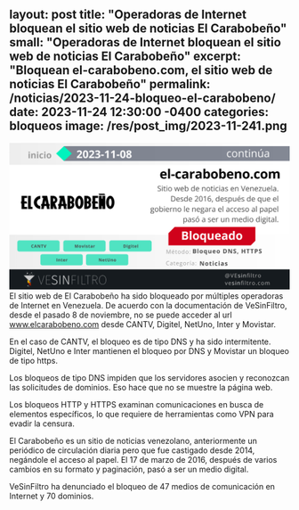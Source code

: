 layout: post
title: "Operadoras de Internet bloquean el sitio web de noticias El Carabobeño"
small: "Operadoras de Internet bloquean el sitio web de noticias El Carabobeño"
excerpt: "Bloquean el-carabobeno.com, el sitio web de noticias El Carabobeño"
permalink: /noticias/2023-11-24-bloqueo-el-carabobeno/
date: 2023-11-24 12:30:00 -0400
categories: bloqueos
image: /res/post_img/2023-11-241.png
---
![](/res/post_img/2023-11-24.png)
El sitio web de El Carabobeño ha sido bloqueado por múltiples operadoras de Internet en Venezuela. De acuerdo con la documentación de VeSinFiltro, desde el pasado 8 de noviembre, no se puede acceder al url www.elcarabobeno.com desde CANTV, Digitel, NetUno, Inter y Movistar.

En el caso de CANTV, el bloqueo es de tipo DNS y ha sido intermitente. Digitel, NetUno e Inter mantienen el bloqueo por DNS y Movistar un bloqueo de tipo https.

Los bloqueos de tipo DNS impiden que los servidores asocien y reconozcan las solicitudes de dominios. Eso hace que no se muestre la página web. 

Los bloqueos HTTP y HTTPS examinan comunicaciones en busca de elementos específicos, lo que requiere de herramientas como VPN para evadir la censura.

El Carabobeño es un sitio de noticias venezolano, anteriormente un periódico de circulación diaria pero que fue castigado desde 2014, negándole el acceso al papel. El 17 de marzo de 2016, después de varios cambios en su formato y paginación, pasó a ser un medio digital.

VeSinFiltro ha denunciado el bloqueo de 47 medios de comunicación en Internet y 70 dominios.
